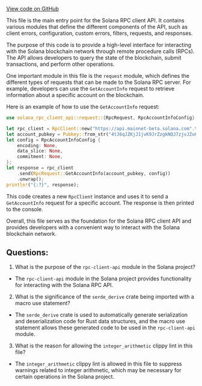 [View code on GitHub](https://github.com/solana-labs/solana/blob/master/rpc-client-api/src/lib.rs)

This file is the main entry point for the Solana RPC client API. It contains various modules that define the different components of the API, such as client errors, configuration, custom errors, filters, requests, and responses. 

The purpose of this code is to provide a high-level interface for interacting with the Solana blockchain network through remote procedure calls (RPCs). The API allows developers to query the state of the blockchain, submit transactions, and perform other operations. 

One important module in this file is the `request` module, which defines the different types of requests that can be made to the Solana RPC server. For example, developers can use the `GetAccountInfo` request to retrieve information about a specific account on the blockchain. 

Here is an example of how to use the `GetAccountInfo` request:

```rust
use solana_rpc_client_api::request::{RpcRequest, RpcAccountInfoConfig};

let rpc_client = RpcClient::new("https://api.mainnet-beta.solana.com".to_string());
let account_pubkey = Pubkey::from_str("4tJ6qJZKjJ1jvK9JrZzgkNQJ7zjvJZu6Jz8Jz1jvK9Jr").unwrap();
let config = RpcAccountInfoConfig {
    encoding: None,
    data_slice: None,
    commitment: None,
};
let response = rpc_client
    .send(RpcRequest::GetAccountInfo(account_pubkey, config))
    .unwrap();
println!("{:?}", response);
```

This code creates a new `RpcClient` instance and uses it to send a `GetAccountInfo` request for a specific account. The response is then printed to the console. 

Overall, this file serves as the foundation for the Solana RPC client API and provides developers with a convenient way to interact with the Solana blockchain network.
## Questions: 
 1. What is the purpose of the `rpc-client-api` module in the Solana project?
- The `rpc-client-api` module in the Solana project provides functionality for interacting with the Solana RPC API.

2. What is the significance of the `serde_derive` crate being imported with a macro use statement?
- The `serde_derive` crate is used to automatically generate serialization and deserialization code for Rust data structures, and the macro use statement allows these generated code to be used in the `rpc-client-api` module.

3. What is the reason for allowing the `integer_arithmetic` clippy lint in this file?
- The `integer_arithmetic` clippy lint is allowed in this file to suppress warnings related to integer arithmetic, which may be necessary for certain operations in the Solana project.